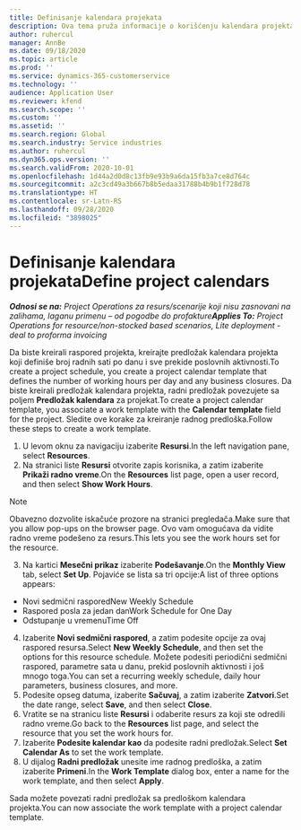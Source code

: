 ```yaml
---
title: Definisanje kalendara projekata
description: Ova tema pruža informacije o korišćenju kalendara projekta za praćenje rasporeda projekata.
author: ruhercul
manager: AnnBe
ms.date: 09/18/2020
ms.topic: article
ms.prod: ''
ms.service: dynamics-365-customerservice
ms.technology: ''
audience: Application User
ms.reviewer: kfend
ms.search.scope: ''
ms.custom: ''
ms.assetid: ''
ms.search.region: Global
ms.search.industry: Service industries
ms.author: ruhercul
ms.dyn365.ops.version: ''
ms.search.validFrom: 2020-10-01
ms.openlocfilehash: 1d44a2d0d8c13fb9e93b9a6da15fb3a7ce8d764c
ms.sourcegitcommit: a2c3cd49a3b667b8b5edaa31788b4b9b1f728d78
ms.translationtype: HT
ms.contentlocale: sr-Latn-RS
ms.lasthandoff: 09/28/2020
ms.locfileid: "3898025"
---
```

# <a name="define-project-calendars"></a><span data-ttu-id="ff5a1-103">Definisanje kalendara projekata</span><span class="sxs-lookup"><span data-stu-id="ff5a1-103">Define project calendars</span></span>

<span data-ttu-id="ff5a1-104">_**Odnosi se na:** Project Operations za resurs/scenarije koji nisu zasnovani na zalihama, laganu primenu – od pogodbe do profakture_</span><span class="sxs-lookup"><span data-stu-id="ff5a1-104">_**Applies To:** Project Operations for resource/non-stocked based scenarios, Lite deployment - deal to proforma invoicing_</span></span>

<span data-ttu-id="ff5a1-105">Da biste kreirali raspored projekta, kreirajte predložak kalendara projekta koji definiše broj radnih sati po danu i sve prekide poslovnih aktivnosti.</span><span class="sxs-lookup"><span data-stu-id="ff5a1-105">To create a project schedule, you create a project calendar template that defines the number of working hours per day and any business closures.</span></span> <span data-ttu-id="ff5a1-106">Da biste kreirali predložak kalendara projekta, radni predložak povezujete sa poljem **Predložak kalendara** za projekat.</span><span class="sxs-lookup"><span data-stu-id="ff5a1-106">To create a project calendar template, you associate a work template with the **Calendar template** field for the project.</span></span> <span data-ttu-id="ff5a1-107">Sledite ove korake za kreiranje radnog predloška.</span><span class="sxs-lookup"><span data-stu-id="ff5a1-107">Follow these steps to create a work template.</span></span>

1. <span data-ttu-id="ff5a1-108">U levom oknu za navigaciju izaberite **Resursi**.</span><span class="sxs-lookup"><span data-stu-id="ff5a1-108">In the left navigation pane, select **Resources**.</span></span> 
2. <span data-ttu-id="ff5a1-109">Na stranici liste **Resursi** otvorite zapis korisnika, a zatim izaberite **Prikaži radno vreme**.</span><span class="sxs-lookup"><span data-stu-id="ff5a1-109">On the **Resources** list page, open a user record, and then select **Show Work Hours**.</span></span>

  > [!NOTE]
  > <span data-ttu-id="ff5a1-110">Obavezno dozvolite iskačuće prozore na stranici pregledača.</span><span class="sxs-lookup"><span data-stu-id="ff5a1-110">Make sure that you allow pop-ups on the browser page.</span></span> <span data-ttu-id="ff5a1-111">Ovo vam omogućava da vidite radno vreme podešeno za resurs.</span><span class="sxs-lookup"><span data-stu-id="ff5a1-111">This lets you see the work hours set for the resource.</span></span>
  
3. <span data-ttu-id="ff5a1-112">Na kartici **Mesečni prikaz** izaberite **Podešavanje**.</span><span class="sxs-lookup"><span data-stu-id="ff5a1-112">On the **Monthly View** tab, select **Set Up**.</span></span> <span data-ttu-id="ff5a1-113">Pojaviće se lista sa tri opcije:</span><span class="sxs-lookup"><span data-stu-id="ff5a1-113">A list of three options appears:</span></span> 

  - <span data-ttu-id="ff5a1-114">Novi sedmični raspored</span><span class="sxs-lookup"><span data-stu-id="ff5a1-114">New Weekly Schedule</span></span>
  - <span data-ttu-id="ff5a1-115">Raspored posla za jedan dan</span><span class="sxs-lookup"><span data-stu-id="ff5a1-115">Work Schedule for One Day</span></span>
  - <span data-ttu-id="ff5a1-116">Odstupanje u vremenu</span><span class="sxs-lookup"><span data-stu-id="ff5a1-116">Time Off</span></span>

4. <span data-ttu-id="ff5a1-117">Izaberite **Novi sedmični raspored**, a zatim podesite opcije za ovaj raspored resursa.</span><span class="sxs-lookup"><span data-stu-id="ff5a1-117">Select **New Weekly Schedule**, and then set the options for this resource schedule.</span></span> <span data-ttu-id="ff5a1-118">Možete podesiti periodični sedmični raspored, parametre sata u danu, prekid poslovnih aktivnosti i još mnogo toga.</span><span class="sxs-lookup"><span data-stu-id="ff5a1-118">You can set a recurring weekly schedule, daily hour parameters, business closures, and more.</span></span>
5. <span data-ttu-id="ff5a1-119">Podesite opseg datuma, izaberite **Sačuvaj**, a zatim izaberite **Zatvori**.</span><span class="sxs-lookup"><span data-stu-id="ff5a1-119">Set the date range, select **Save**, and then select **Close**.</span></span> 
6. <span data-ttu-id="ff5a1-120">Vratite se na stranicu liste **Resursi** i odaberite resurs za koji ste odredili radno vreme.</span><span class="sxs-lookup"><span data-stu-id="ff5a1-120">Go back to the **Resources** list page, and select the resource that you set the work hours for.</span></span> 
7. <span data-ttu-id="ff5a1-121">Izaberite **Podesite kalendar kao** da podesite radni predložak.</span><span class="sxs-lookup"><span data-stu-id="ff5a1-121">Select **Set Calendar As** to set the work template.</span></span> 
8. <span data-ttu-id="ff5a1-122">U dijalog **Radni predložak** unesite ime radnog predloška, a zatim izaberite **Primeni**.</span><span class="sxs-lookup"><span data-stu-id="ff5a1-122">In the **Work Template** dialog box, enter a name for the work template, and then select **Apply**.</span></span> 

<span data-ttu-id="ff5a1-123">Sada možete povezati radni predložak sa predloškom kalendara projekta.</span><span class="sxs-lookup"><span data-stu-id="ff5a1-123">You can now associate the work template with a project calendar template.</span></span>
